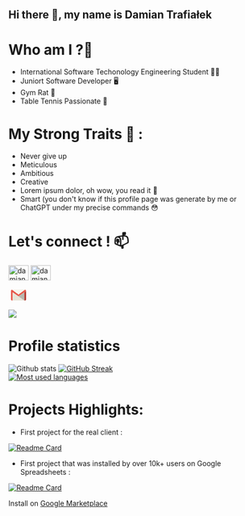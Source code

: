 ## Hi there 👋, my name is Damian Trafiałek


# Who am I ?🤔
 - International Software Techonology Engineering Student 👨‍🎓
 - Juniort Software Developer 🖥
 - Gym Rat 💪
 - Table Tennis Passionate 🏓

# My Strong Traits 🤪 :
 - Never give up
 - Meticulous
 - Ambitious
 - Creative
 - Lorem ipsum dolor, oh wow, you read it 🤗
 - Smart (you don't know if this profile page was generate by me or ChatGPT under my precise commands 😳

# Let's connect ! 📫  
 <a href="https://linkedin.com/in/damian-trafialek" target="blank"><img align="center" src="https://raw.githubusercontent.com/rahuldkjain/github-profile-readme-generator/master/src/images/icons/Social/linked-in-alt.svg" alt="damian trafialek" height="30" width="40" /></a>
<a href="https://www.facebook.com/profile.php?id=100028115170023" target="blank"><img align="center" src="https://raw.githubusercontent.com/rahuldkjain/github-profile-readme-generator/master/src/images/icons/Social/facebook.svg" alt="damian trafialek facebook" height="30" width="40" /></a> 

<a href="mailto:damian.trafialek@gmail.com" target="blank">
 <svg xmlns="http://www.w3.org/2000/svg" width="40" height="30" viewBox="7.086 -169.483 1277.149 1277.149" shape-rendering="geometricPrecision" text-rendering="geometricPrecision" image-rendering="optimizeQuality"><path fill="none" d="M1138.734 931.095h.283M1139.017 931.095h-.283"/><path d="M1179.439 7.087c57.543 0 104.627 47.083 104.627 104.626v30.331l-145.36 103.833-494.873 340.894L148.96 242.419v688.676h-37.247c-57.543 0-104.627-47.082-104.627-104.625V111.742C7.086 54.198 54.17 7.115 111.713 7.115l532.12 394.525L1179.41 7.115l.029-.028z" fill="#e75a4d"/><linearGradient id="a" gradientUnits="userSpaceOnUse" x1="1959.712" y1="737.107" x2="26066.213" y2="737.107" gradientTransform="matrix(.0283 0 0 -.0283 248.36 225.244)"><stop offset="0" stop-color="#f8f6ef"/><stop offset="1" stop-color="#e7e4d6"/></linearGradient><path fill="url(#a)" d="M111.713 7.087l532.12 394.525L1179.439 7.087z"/><path fill="#e7e4d7" d="M148.96 242.419v688.676h989.774V245.877L643.833 586.771z"/><path fill="#b8b7ae" d="M148.96 931.095l494.873-344.324-2.24-1.586L148.96 923.527z"/><path fill="#b7b6ad" d="M1138.734 245.877l.283 685.218-495.184-344.324z"/><path d="M1284.066 142.044l.17 684.51c-2.494 76.082-35.461 103.238-145.219 104.514l-.283-685.219 145.36-103.833-.028.028z" fill="#b2392f"/><linearGradient id="b" gradientUnits="userSpaceOnUse" x1="1959.712" y1="737.107" x2="26066.213" y2="737.107" gradientTransform="matrix(.0283 0 0 -.0283 248.36 225.244)"><stop offset="0" stop-color="#f8f6ef"/><stop offset="1" stop-color="#e7e4d6"/></linearGradient><path fill="url(#b)" d="M111.713 7.087l532.12 394.525L1179.439 7.087z"/><linearGradient id="c" gradientUnits="userSpaceOnUse" x1="1959.712" y1="737.107" x2="26066.213" y2="737.107" gradientTransform="matrix(.0283 0 0 -.0283 248.36 225.244)"><stop offset="0" stop-color="#f8f6ef"/><stop offset="1" stop-color="#e7e4d6"/></linearGradient><path fill="url(#c)" d="M111.713 7.087l532.12 394.525L1179.439 7.087z"/><linearGradient id="d" gradientUnits="userSpaceOnUse" x1="1959.712" y1="737.107" x2="26066.213" y2="737.107" gradientTransform="matrix(.0283 0 0 -.0283 248.36 225.244)"><stop offset="0" stop-color="#f8f6ef"/><stop offset="1" stop-color="#e7e4d6"/></linearGradient><path fill="url(#d)" d="M111.713 7.087l532.12 394.525L1179.439 7.087z"/><linearGradient id="e" gradientUnits="userSpaceOnUse" x1="1959.712" y1="737.107" x2="26066.213" y2="737.107" gradientTransform="matrix(.0283 0 0 -.0283 248.36 225.244)"><stop offset="0" stop-color="#f8f6ef"/><stop offset="1" stop-color="#e7e4d6"/></linearGradient><path fill="url(#e)" d="M111.713 7.087l532.12 394.525L1179.439 7.087z"/><linearGradient id="f" gradientUnits="userSpaceOnUse" x1="1959.712" y1="737.107" x2="26066.213" y2="737.107" gradientTransform="matrix(.0283 0 0 -.0283 248.36 225.244)"><stop offset="0" stop-color="#f8f6ef"/><stop offset="1" stop-color="#e7e4d6"/></linearGradient><path fill="url(#f)" d="M111.713 7.087l532.12 394.525L1179.439 7.087z"/><linearGradient id="g" gradientUnits="userSpaceOnUse" x1="1959.712" y1="737.107" x2="26066.213" y2="737.107" gradientTransform="matrix(.0283 0 0 -.0283 248.36 225.244)"><stop offset="0" stop-color="#f8f6ef"/><stop offset="1" stop-color="#e7e4d6"/></linearGradient><path fill="url(#g)" d="M111.713 7.087l532.12 394.525L1179.439 7.087z"/><linearGradient id="h" gradientUnits="userSpaceOnUse" x1="1959.712" y1="737.107" x2="26066.213" y2="737.107" gradientTransform="matrix(.0283 0 0 -.0283 248.36 225.244)"><stop offset="0" stop-color="#f8f6ef"/><stop offset="1" stop-color="#e7e4d6"/></linearGradient><path fill="url(#h)" d="M111.713 7.087l532.12 394.525L1179.439 7.087z"/><path fill="#f7f5ed" d="M111.713 7.087l532.12 394.525L1179.439 7.087z"/></svg>
</a> 

<!--
**THEWhiteArrow/THEWhiteArrow** is a ✨ _special_ ✨ repository because its `README.md` (this file) appears on your GitHub profile.

Here are some ideas to get you started:

- 🔭 I’m currently working on ...
- 🌱 I’m currently learning ...
- 👯 I’m looking to collaborate on ...
- 🤔 I’m looking for help with ...
- 💬 Ask me about ...
- 📫 How to reach me: ...
- 😄 Pronouns: ...
- ⚡ Fun fact: ...
-->

![](https://komarev.com/ghpvc/?username=THEWhiteArrow&color=E62B17)

# Profile statistics

![Github stats](https://github-readme-stats.vercel.app/api?username=THEWhiteArrow&show_icons=true&theme=dracula)
[![GitHub Streak](https://github-readme-streak-stats.herokuapp.com?user=THEWhiteArrow&theme=dracula)](https://git.io/streak-stats)
<br />
[![Most used languages](https://github-readme-stats.vercel.app/api/top-langs/?username=THEWhiteArrow&count_private=true&include_all_commits=true&theme=dracula&layout=compact&langs_count=10)](https://github.com/anuraghazra/github-readme-stats)
<br />


# Projects Highlights:
 - First project for the real client :
 
 [![Readme Card](https://github-readme-stats.vercel.app/api/pin/?username=THEWhiteArrow&repo=ortodentica)](https://github.com/THEWhiteArrow/ortodentica) 
 - First project that was installed by over 10k+ users on Google Spreadsheets : 
 
 [![Readme Card](https://github-readme-stats.vercel.app/api/pin/?username=THEWhiteArrow&repo=pixel-art-app-script)](https://github.com/THEWhiteArrow/pixel-art-app-script)
   
  Install on [Google Marketplace](https://workspace.google.com/u/0/marketplace/app/pixel_art_creator/869152467548)
